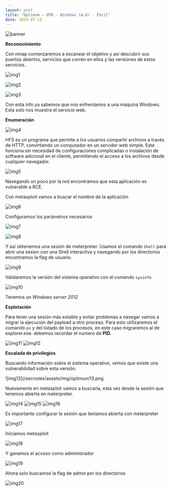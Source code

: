 ```yaml
---
layout: post
title: "Optimum – HTB - Windows (A.D) - Fácil"
date: 2025-07-11
---
```

![banner](/secnotes/assets/img/optimun/banner.png)


**Reconocimiento**

Con nmap comenzaremos a escanear el objetivo y así
descubrir sus puertos abiertos, servicios que corren en
ellos y las versiones de estos servicios.

![img1](/secnotes/assets/img/optimun/1.png)

 ![img2](/secnotes/assets/img/optimun/2.png)

 ![img3](/secnotes/assets/img/optimun/3.png)
 
Con esta info ya sabemos que nos enfrentamos a una máquina Windows. Esta solo nos muestra el servicio web. 

**Enumeración**

![img4](/secnotes/assets/img/optimun/4.png)
 
_HFS_ es un programa que permite a los usuarios compartir archivos a través de HTTP, convirtiendo un computador en un servidor web simple. Este funciona sin necesidad de configuraciones complicadas o instalación de software adicional en el cliente, permitiendo el acceso a los archivos desde cualquier navegador.

![img5](/secnotes/assets/img/optimun/5.png)
 
Navegando un poco por la red encontramos que esta aplicación es vulnerable a RCE.

Con metasploit vamos a buscar el nombre de la aplicación 

![img6](/secnotes/assets/img/optimun/6.png)
 
Configuramos los parámetros necesarios

![img7](/secnotes/assets/img/optimun/7.png)

 ![img8](/secnotes/assets/img/optimun/8.png)
 
Y así obtenemos una sesión de meterpreter.
Usamos el comando `Shell` para abrir una sesion con una Shell interactiva y navegando por los directorios encontramos la flag de usuario.

![img9](/secnotes/assets/img/optimun/9.png)
 
Validaremos la versión del sistema operativo con el comando `sysinfo`

![img10](/secnotes/assets/img/optimun/10.png)
 
Tenemos un _Windows server 2012_

**Explotación**

Para tener una sesión más estable y evitar problemas a navegar vamos a migrar la ejecución del payload a otro proceso.
Para esto utilizaremos el comando `ps` y del listado de los procesos, en este caso migraremos al de explorer.exe. debemos recordar el numero de **PID.**

![img11](/secnotes/assets/img/optimun/11.png)
![img12](/secnotes/assets/img/optimun/12.png)
  

**Escalada de privilegios**

Buscando información sobre el sistema operativo, vemos que existe una vulnerabilidad sobre esta versión. 

![img13](/secnotes/assets/img/optimun/13.png
 
Nuevamente en metasploit vamos a buscarla, esta vez desde la sesión que tenemos abierta en meterpreter.
 
 ![img14](/secnotes/assets/img/optimun/14.png)
 ![img15](/secnotes/assets/img/optimun/15.png)
 ![img16](/secnotes/assets/img/optimun/16.png)
 
Es importante configurar la sesión que teníamos abierta con meterpreter

 ![img17](/secnotes/assets/img/optimun/17.png)
 
Iniciamos metasploit

![img18](/secnotes/assets/img/optimun/18.png)
 
Y ganamos el acceso como administrador

![img19](/secnotes/assets/img/optimun/19.png)
 

Ahora solo buscamos la flag de admin por los directorios

![img20](/secnotes/assets/img/optimun/20.png)

 


